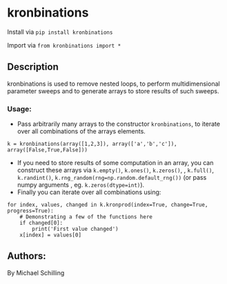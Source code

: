# kronbinations

Install via 
`pip install kronbinations`

Import via
`from kronbinations import *`

## Description
kronbinations is used to remove nested loops, to perform multidimensional parameter sweeps and to generate arrays to store results of such sweeps.
### Usage: 
- Pass arbitrarily many arrays to the constructor `kronbinations`, to iterate over all combinations of the arrays elements.
```
k = kronbinations(array([1,2,3]), array(['a','b','c']), array([False,True,False]))
```
- If you need to store results of some computation in an array, you can construct these arrays via `k.empty()`, `k.ones()`, `k.zeros()`, , `k.full()`, `k.randint()`, `k.rng_random(rng=np.random.default_rng())` (or pass numpy arguments , eg. `k.zeros(dtype=int)`).
- Finally you can iterate over all combinations using: 
```
for index, values, changed in k.kronprod(index=True, change=True, progress=True):
    # Demonstrating a few of the functions here
    if changed[0]:
        print('First value changed')
    x[index] = values[0]
```

## Authors: 
By Michael Schilling
